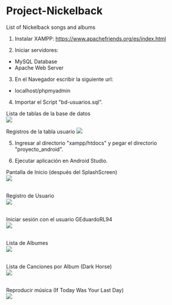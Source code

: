 # Project-Nickelback
List of Nickelback songs and albums

1. Instalar XAMPP:
https://www.apachefriends.org/es/index.html

2. Iniciar servidores: 
  - MySQL Database
  - Apache Web Server
  
3. En el Navegador escribir la siguiente url:
  - localhost/phpmyadmin
  
4. Importar el Script "bd-usuarios.sql".

Lista de tablas de la base de datos<br/>
<img src="https://raw.githubusercontent.com/GEduardoRL94/Proyect-Nickelback/master/step_by_step/01_lista_tablas.png"/>

Registros de la tabla usuario
<img src="https://raw.githubusercontent.com/GEduardoRL94/Proyect-Nickelback/master/step_by_step/02_registros_usuario.png"/>

5. Ingresar al directorio "xampp/htdocs" y pegar el directorio "proyecto_android".

6. Ejecutar aplicación en Android Studio.

Pantalla de Inicio (después del SplashScreen)<br/>
<img src="https://raw.githubusercontent.com/GEduardoRL94/Proyect-Nickelback/master/03_inicio2.png"/>
<br/><br/>

Registro de Usuario <br/>
<img src="https://raw.githubusercontent.com/GEduardoRL94/Proyect-Nickelback/master/04_registrar_usuario2.png"/>
<br/><br/>

Iniciar sesión con el usuario GEduardoRL94<br/>
<img src="https://raw.githubusercontent.com/GEduardoRL94/Proyect-Nickelback/master/05_iniciar_sesion2.png"/>
<br/><br/>

Lista de Albumes<br/>
<img src="https://raw.githubusercontent.com/GEduardoRL94/Proyect-Nickelback/master/06_listar_albumes2.png"/>
<br/><br/>

Lista de Canciones por Album (Dark Horse)<br/>
<img src="https://raw.githubusercontent.com/GEduardoRL94/Proyect-Nickelback/master/07_listar_canciones_por_album2.png"/>
<br/><br/>

Reproducir música (If Today Was Your Last Day)<br/>
<img src="https://raw.githubusercontent.com/GEduardoRL94/Proyect-Nickelback/master/08_reproducir_musica2.png"/>
<br/><br/>


